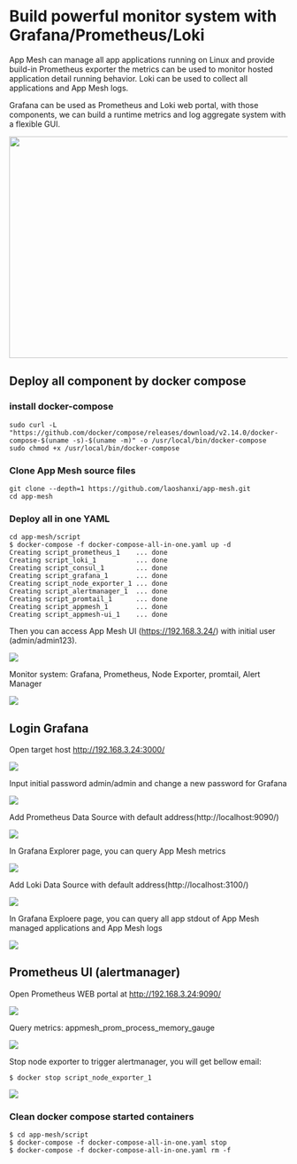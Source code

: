 # Build powerful monitor system with Grafana/Prometheus/Loki
App Mesh can manage all app applications running on Linux and provide build-in Prometheus exporter the metrics can be used to monitor hosted application detail running behavior. Loki can be used to collect all applications and App Mesh logs.

Grafana can be used as Prometheus and Loki web portal, with those components, we can build a runtime metrics and log aggregate system with a flexible GUI.
<div align=center><img src="https://raw.githubusercontent.com/laoshanxi/app-mesh/main/doc/diagram.png" width=600 height=400 align=center /></div>

## Deploy all component by docker compose

### install docker-compose
```
sudo curl -L "https://github.com/docker/compose/releases/download/v2.14.0/docker-compose-$(uname -s)-$(uname -m)" -o /usr/local/bin/docker-compose
sudo chmod +x /usr/local/bin/docker-compose
```

### Clone App Mesh source files
```
git clone --depth=1 https://github.com/laoshanxi/app-mesh.git
cd app-mesh
```

### Deploy all in one YAML
```
cd app-mesh/script
$ docker-compose -f docker-compose-all-in-one.yaml up -d
Creating script_prometheus_1    ... done
Creating script_loki_1          ... done
Creating script_consul_1        ... done
Creating script_grafana_1       ... done
Creating script_node_exporter_1 ... done
Creating script_alertmanager_1  ... done
Creating script_promtail_1      ... done
Creating script_appmesh_1       ... done
Creating script_appmesh-ui_1    ... done

```

Then you can access App Mesh UI (https://192.168.3.24/) with initial user (admin/admin123).

<img src="https://raw.githubusercontent.com/laoshanxi/picture/master/appmesh/1.png" />

Monitor system: Grafana, Prometheus, Node Exporter, promtail, Alert Manager

<img src="https://prometheus.io/assets/architecture.png" />

## Login Grafana
Open target host http://192.168.3.24:3000/

<img src="https://raw.githubusercontent.com/laoshanxi/picture/master/wiki/01.png" />

Input initial password admin/admin and change a new password for Grafana

<img src="https://raw.githubusercontent.com/laoshanxi/picture/master/wiki/02.png" />

Add Prometheus Data Source with default address(http://localhost:9090/)

<img src="https://raw.githubusercontent.com/laoshanxi/picture/master/wiki/03.png" />

In Grafana Explorer page, you can query App Mesh metrics

<img src="https://raw.githubusercontent.com/laoshanxi/picture/master/wiki/04.png" />

Add Loki Data Source with default address(http://localhost:3100/)

<img src="https://raw.githubusercontent.com/laoshanxi/picture/master/wiki/05.png" />

In Grafana Exploere page, you can query all app stdout of App Mesh managed applications and App Mesh logs

<img src="https://raw.githubusercontent.com/laoshanxi/picture/master/wiki/06.png" />

## Prometheus UI (alertmanager)
Open Prometheus WEB portal at http://192.168.3.24:9090/

<img src="https://raw.githubusercontent.com/laoshanxi/picture/master/wiki/prometheus01.png" />

Query metrics: appmesh_prom_process_memory_gauge

<img src="https://raw.githubusercontent.com/laoshanxi/picture/master/wiki/prometheus02.png" />

Stop node exporter to trigger alertmanager, you will get bellow email:
```
$ docker stop script_node_exporter_1
```
<img src="https://raw.githubusercontent.com/laoshanxi/picture/master/wiki/email.png" />

### Clean docker compose started containers
```
$ cd app-mesh/script
$ docker-compose -f docker-compose-all-in-one.yaml stop
$ docker-compose -f docker-compose-all-in-one.yaml rm -f
```
